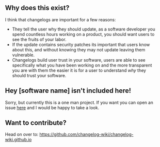 ## Why does this exist?
I think that changelogs are important for a few reasons:
* They tell the user why they should update, as a software developer you spend countless hours working on a product, you should want users to see the fruits of your labor.
* If the update contains security patches its important that users know about this, and without knowing they may not update leaving them vulnerable.
* Changelogs build user trust in your software, users are able to see specifically what you have been working on and the more transparent you are with them the easier it is for a user to understand *why* they should trust your software.

## Hey [software name] isn't included here!
Sorry, but currently this is a one man project. If you want you can open an issue [here](https://github.com/changelog-wiki/changelog-wiki.github.io) and I would be happy to take a look.

## Want to contribute?
Head on over to: https://github.com/changelog-wiki/changelog-wiki.github.io